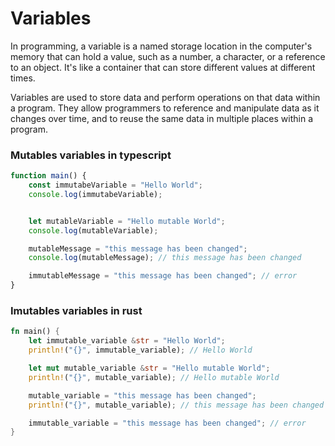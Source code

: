 # Variables

In programming, a variable is a named storage location in the computer's memory that can hold a value, such as a number, a character, or a reference to an object. It's like a container that can store different values at different times.

Variables are used to store data and perform operations on that data within a program. They allow programmers to reference and manipulate data as it changes over time, and to reuse the same data in multiple places within a program.


### Mutables variables in typescript

```typescript
function main() {
    const immutabeVariable = "Hello World";
    console.log(immutabeVariable);


    let mutableVariable = "Hello mutable World";
    console.log(mutableVariable);

    mutableMessage = "this message has been changed";
    console.log(mutableMessage); // this message has been changed

    immutableMessage = "this message has been changed"; // error
}
```



### Imutables variables in rust

```rust
fn main() {
    let immutable_variable &str = "Hello World";
    println!("{}", immutable_variable); // Hello World

    let mut mutable_variable &str = "Hello mutable World";
    println!("{}", mutable_variable); // Hello mutable World

    mutable_variable = "this message has been changed";
    println!("{}", mutable_variable); // this message has been changed

    immutable_variable = "this message has been changed"; // error
}
```